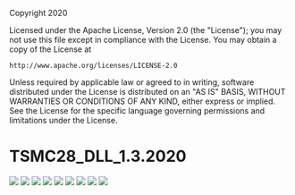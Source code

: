 Copyright 2020

Licensed under the Apache License, Version 2.0 (the "License");
you may not use this file except in compliance with the License.
You may obtain a copy of the License at

    http://www.apache.org/licenses/LICENSE-2.0

Unless required by applicable law or agreed to in writing, software
distributed under the License is distributed on an "AS IS" BASIS,
WITHOUT WARRANTIES OR CONDITIONS OF ANY KIND, either express or implied.
See the License for the specific language governing permissions and
limitations under the License.

# TSMC28_DLL_1.3.2020

<img src="documentation/images/DLL_Ce_Page_1.png">
<img src="documentation/images/DLL_Ce_Page_2.png">
<img src="documentation/images/DLL_Ce_Page_3.png">
<img src="documentation/images/DLL_Ce_Page_4.png">
<img src="documentation/images/DLL_Ce_Page_5.png">
<img src="documentation/images/DLL_Ce_Page_6.png">
<img src="documentation/images/DLL_Ce_Page_7.png">
<img src="documentation/images/DLL_Ce_Page_8.png">
<img src="documentation/images/DLL_Ce_Page_9.png">
